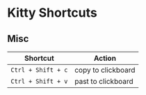 # Kitty Shortcuts

## Misc
| Shortcut                | Action                               |
|-------------------------|--------------------------------------|
| `Ctrl + Shift + c`      | copy to clickboard                   |
| `Ctrl + Shift + v`      | past to clickboard                   |
